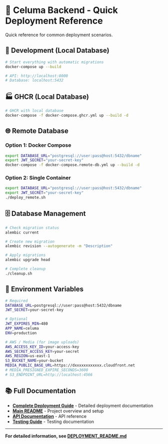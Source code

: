 # 🚀 Celuma Backend - Quick Deployment Reference

Quick reference for common deployment scenarios.

## 🧪 Development (Local Database)

```bash
# Start everything with automatic migrations
docker-compose up --build

# API: http://localhost:8000
# Database: localhost:5432
```

## 🏭 GHCR (Local Database)

```bash
# GHCR with local database
docker-compose -f docker-compose.ghcr.yml up --build -d
```

## 🌐 Remote Database

### Option 1: Docker Compose
```bash
export DATABASE_URL="postgresql://user:pass@host:5432/dbname"
export JWT_SECRET="your-secret-key"
docker-compose -f docker-compose.remote-db.yml up --build -d
```

### Option 2: Single Container
```bash
export DATABASE_URL="postgresql://user:pass@host:5432/dbname"
export JWT_SECRET="your-secret-key"
./deploy_remote.sh
```

## 🗄️ Database Management

```bash
# Check migration status
alembic current

# Create new migration
alembic revision --autogenerate -m "Description"

# Apply migrations
alembic upgrade head

# Complete cleanup
./cleanup.sh
```

## 🔧 Environment Variables

```bash
# Required
DATABASE_URL=postgresql://user:pass@host:5432/dbname
JWT_SECRET=your-secret-key

# Optional
JWT_EXPIRES_MIN=480
APP_NAME=celuma
ENV=production

# AWS / Media (for image uploads)
AWS_ACCESS_KEY_ID=your-access-key
AWS_SECRET_ACCESS_KEY=your-secret
AWS_REGION=us-east-1
S3_BUCKET_NAME=your-bucket
MEDIA_PUBLIC_BASE_URL=https://dxxxxxxxxxxxx.cloudfront.net
# MEDIA_PRESIGNED_EXPIRE_SECONDS=3600
# S3_ENDPOINT_URL=http://localhost:4566
```

## 📚 Full Documentation

- **[Complete Deployment Guide](DEPLOYMENT_README.md)** - Detailed deployment documentation
- **[Main README](README.md)** - Project overview and setup
- **[API Documentation](API_ENDPOINTS.md)** - API reference
- **[Testing Guide](tests/TESTING_README.md)** - Testing documentation

---

**For detailed information, see [DEPLOYMENT_README.md](DEPLOYMENT_README.md)**

